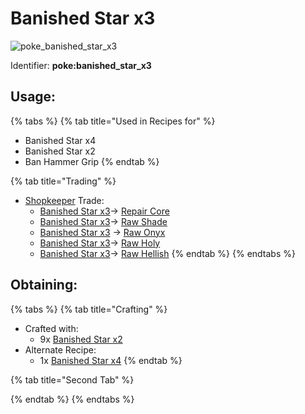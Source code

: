 # Banished Star x3

![poke\_banished\_star\_x3](https://github.com/ItsMePok/PFE/assets/136857747/1174ceba-b39a-420f-bc70-6d78bcbe5951)

Identifier: **poke:banished\_star\_x3**

## Usage:

{% tabs %}
{% tab title="Used in Recipes for" %}
* <img src="https://pfewiki.gitbook.io/~gitbook/image?url=https%3A%2F%2Fgithub.com%2FItsMePok%2FPFE%2Fassets%2F136857747%2Ffe59da80-6212-4204-9d12-39e0bdbc55ff&#x26;width=768&#x26;dpr=1&#x26;quality=100&#x26;sign=aa843470&#x26;sv=1" alt="" data-size="line">Banished Star x4
* <img src="https://pfewiki.gitbook.io/~gitbook/image?url=https%3A%2F%2Fgithub.com%2FItsMePok%2FPFE%2Fassets%2F136857747%2Fe418b9e5-fabf-44cd-9775-f353e3b512ac&#x26;width=768&#x26;dpr=1&#x26;quality=100&#x26;sign=ffcb5343&#x26;sv=1" alt="" data-size="line">Banished Star x2
* Ban Hammer Grip
{% endtab %}

{% tab title="Trading" %}
* [Shopkeeper](https://github.com/ItsMePok/PFE/wiki/Shopkeeper) Trade:
  * [<img src="https://github.com/ItsMePok/PFE/assets/136857747/1174ceba-b39a-420f-bc70-6d78bcbe5951" alt="" data-size="line">Banished Star x3](banished-star-x3.md)-> [Repair Core](https://pfewiki.gitbook.io/home/items/cores/repair-core)
  * &#x20;[<img src="https://github.com/ItsMePok/PFE/assets/136857747/1174ceba-b39a-420f-bc70-6d78bcbe5951" alt="" data-size="line">Banished Star x3](banished-star-x3.md)-> [Raw Shade](https://github.com/ItsMePok/PFE/wiki/Raw-Shade)
  * [<img src="https://github.com/ItsMePok/PFE/assets/136857747/1174ceba-b39a-420f-bc70-6d78bcbe5951" alt="" data-size="line">Banished Star x3](banished-star-x3.md) -> [Raw Onyx](https://github.com/ItsMePok/PFE/wiki/Raw-Onyx)
  * [<img src="https://github.com/ItsMePok/PFE/assets/136857747/1174ceba-b39a-420f-bc70-6d78bcbe5951" alt="" data-size="line">Banished Star x3](banished-star-x3.md)-> [Raw Holy](https://github.com/ItsMePok/PFE/wiki/Raw-Holy)
  * [<img src="https://github.com/ItsMePok/PFE/assets/136857747/1174ceba-b39a-420f-bc70-6d78bcbe5951" alt="" data-size="line">Banished Star x3](banished-star-x3.md)-> [Raw Hellish](https://github.com/ItsMePok/PFE/wiki/Raw-Hellish)
{% endtab %}
{% endtabs %}

## Obtaining:

{% tabs %}
{% tab title="Crafting" %}
* Crafted with:
  * 9x [Banished Star x2](https://pfewiki.gitbook.io/home/items/banished-stars/banished-star-x2)
* Alternate Recipe:
  * 1x [Banished Star x4](https://pfewiki.gitbook.io/home/items/banished-stars/banished-star-x4)
{% endtab %}

{% tab title="Second Tab" %}

{% endtab %}
{% endtabs %}
